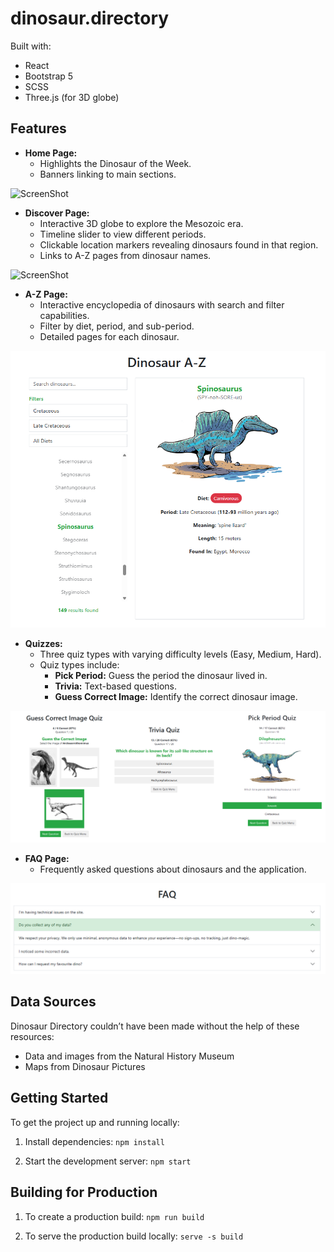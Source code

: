 # dinosaur.directory

Built with:

- React
- Bootstrap 5
- SCSS
- Three.js (for 3D globe)

## Features

- **Home Page:**
  - Highlights the Dinosaur of the Week.
  - Banners linking to main sections.

![ScreenShot](/showcase/home2.png)

- **Discover Page:**
  - Interactive 3D globe to explore the Mesozoic era.
  - Timeline slider to view different periods.
  - Clickable location markers revealing dinosaurs found in that region.
  - Links to A-Z pages from dinosaur names.

![ScreenShot](/showcase/discover.gif)

- **A-Z Page:**
  - Interactive encyclopedia of dinosaurs with search and filter capabilities.
  - Filter by diet, period, and sub-period.
  - Detailed pages for each dinosaur.

![ScreenShot](/showcase/atoz.png)

- **Quizzes:**
  - Three quiz types with varying difficulty levels (Easy, Medium, Hard).
  - Quiz types include:
    - **Pick Period:** Guess the period the dinosaur lived in.
    - **Trivia:** Text-based questions.
    - **Guess Correct Image:** Identify the correct dinosaur image.

![ScreenShot](/showcase/quizzes.png)

- **FAQ Page:**
  - Frequently asked questions about dinosaurs and the application.

![ScreenShot](/showcase/faq.png)

## Data Sources

Dinosaur Directory couldn’t have been made without the help of these resources:

- Data and images from the Natural History Museum
- Maps from Dinosaur Pictures

## Getting Started

To get the project up and running locally:

1. Install dependencies:
   `npm install`

2. Start the development server:
   `npm start`

## Building for Production

1. To create a production build:
   `npm run build`

2. To serve the production build locally:
   `serve -s build`
